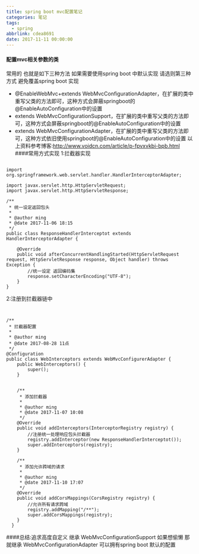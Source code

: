 ```yaml
---
title: spring boot mvc配置笔记
categories: 笔记
tags:
  - spring
abbrlink: cdea8691
date: 2017-11-11 00:00:00
---
```

#### 配置mvc相关参数的类
常用的 也就是如下三种方法 如果需要使用spring boot 中默认实现 请选则第三种方式 避免覆盖spring boot 实现
* @EnableWebMvc+extends WebMvcConfigurationAdapter，在扩展的类中重写父类的方法即可，这种方式会屏蔽springboot的@EnableAutoConfiguration中的设置
* extends WebMvcConfigurationSupport，在扩展的类中重写父类的方法即可，这种方式会屏蔽springboot的@EnableAutoConfiguration中的设置
* extends WebMvcConfigurationAdapter，在扩展的类中重写父类的方法即可，这种方式依旧使用springboot的@EnableAutoConfiguration中的设置
以上资料参考博客:http://www.voidcn.com/article/p-fpvxvkbi-bpb.html
####常用方式实现
1:拦截器实现
```

import org.springframework.web.servlet.handler.HandlerInterceptorAdapter;

import javax.servlet.http.HttpServletRequest;
import javax.servlet.http.HttpServletResponse;

/**
 * 统一设定返回包头
 *
 * @author ming
 * @date 2017-11-06 18:15
 */
public class ResponseHandlerInterceptot extends HandlerInterceptorAdapter {

    @Override
    public void afterConcurrentHandlingStarted(HttpServletRequest request, HttpServletResponse response, Object handler) throws Exception {
        //统一设定 返回编码集
        response.setCharacterEncoding("UTF-8");
    }
}

```
2:注册到拦截器链中
```


/**
 * 拦截器配置
 *
 * @author ming
 * @date 2017-08-28 11点
 */
@Configuration
public class WebInterceptors extends WebMvcConfigurerAdapter {
    public WebInterceptors() {
        super();
    }


    /**
     * 添加拦截器
     *
     * @author ming
     * @date 2017-11-07 10:08
     */
    @Override
    public void addInterceptors(InterceptorRegistry registry) {
        //注册统一处理响应包头拦截器
        registry.addInterceptor(new ResponseHandlerInterceptot());
        super.addInterceptors(registry);
    }

    /**
     * 添加允许跨域的请求
     *
     * @author ming
     * @date 2017-11-10 17:07
     */
    @Override
    public void addCorsMappings(CorsRegistry registry) {
        //允许所有请求跨域
        registry.addMapping("/**");
        super.addCorsMappings(registry);
    }
  }
```
####总结:追求高度自定义 继承 WebMvcConfigurationSupport  如果想偷懒 那就继承 WebMvcConfigurationAdapter 可以拥有spring boot 默认的配置
